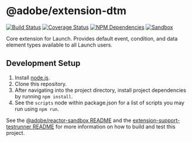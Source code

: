 # @adobe/extension-dtm
[![Build Status][status-image]][status-url] [![Coverage Status][coverage-image]][coverage-url] [![NPM Dependencies][npm-dependencies-image]][npm-dependencies-url] [![Sandbox][sandbox-image]][sandbox-url]

Core extension for Launch. Provides default event, condition, and data element types available to all Launch users.

## Development Setup
1. Install [node.js](https://nodejs.org/).
1. Clone this repository.
1. After navigating into the project directory, install project dependencies by running `npm install`.
1. See the `scripts` node within package.json for a list of scripts you may run using `npm run`.

See the [@adobe/reactor-sandbox README](https://github.com/Adobe-Marketing-Cloud/reactor-sandbox) and the [extension-support-testrunner README](https://github.com/Adobe-Marketing-Cloud/reactor-testrunner) for more information on how to build and test this project.

[status-url]: https://dtm-builder.ut1.mcps.adobe.net/job/extension-dtm
[status-image]: https://dtm-builder.ut1.mcps.adobe.net/buildStatus/icon?job=extension-dtm
[coverage-url]: https://dtm-builder.ut1.mcps.adobe.net/view/Reactor-Frontend/job/extension-dtm/lastStableBuild/cobertura/
[coverage-image]: https://dtm-builder.ut1.mcps.adobe.net/view/Reactor-Frontend/job/extension-dtm/ws/badges/coverage.svg
[npm-dependencies-url]: https://dtm-builder.ut1.mcps.adobe.net/view/Reactor-Frontend/job/extension-dtm/ws/dependencies.txt
[npm-dependencies-image]: https://dtm-builder.ut1.mcps.adobe.net/view/Reactor-Frontend/job/extension-dtm/ws/badges/dependencies.svg
[sandbox-url]: https://dtm-builder.ut1.mcps.adobe.net/view/Reactor-Frontend/job/extension-dtm/ws/sandbox/viewSandbox.html
[sandbox-image]: https://dtm-builder.ut1.mcps.adobe.net/view/Reactor-Frontend/job/extension-dtm/ws/badges/sandbox.svg
